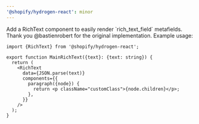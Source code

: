 ```yaml
---
'@shopify/hydrogen-react': minor
---
```


Add a RichText component to easily render \`rich_text_field\` metafields. Thank you @bastienrobert for the original implementation. Example usage:

```tsx
import {RichText} from '@shopify/hydrogen-react';

export function MainRichText({text}: {text: string}) {
  return (
    <RichText
      data={JSON.parse(text)}
      components={{
        paragraph({node}) {
          return <p className="customClass">{node.children}</p>;
        },
      }}
    />
  );
}
```
